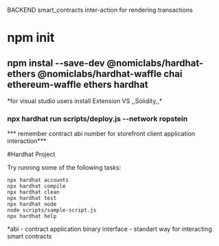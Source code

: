 BACKEND smart_contracts inter-action 
  for rendering transactions

# npm init

## npm instal --save-dev @nomiclabs/hardhat-ethers @nomiclabs/hardhat-waffle chai ethereum-waffle ethers hardhat

\*for visual studio users install Extension VS ,,Solidity,,\*

### npx hardhat run scripts/deploy.js --network ropstein
*** remember contract abi number for storefront client application interaction***

#Hardhat Project

Try running some of the following tasks:

```shell
npx hardhat accounts
npx hardhat compile
npx hardhat clean
npx hardhat test
npx hardhat node
node scripts/sample-script.js
npx hardhat help
```

\*abi - contract application binary interface - standart way for interacting smart contracts
